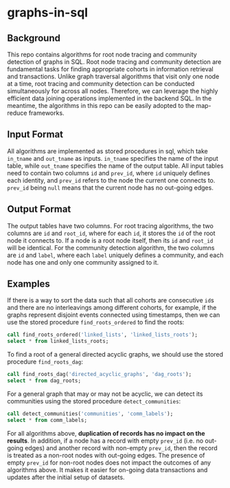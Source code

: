 # graphs-in-sql
## Background
This repo contains algorithms for root node tracing and community detection of graphs in SQL. Root node tracing and community detection are fundamental tasks for finding appropriate cohorts in information retrieval and transactions. Unlike graph traversal algorithms that visit only one node at a time, root tracing and community detection can be conducted simultaneously for across all nodes. Therefore, we can leverage the highly efficient data joining operations implemented in the backend SQL. In the meantime, the algorithms in this repo can be easily adopted to the map-reduce frameworks.

## Input Format
All algorithms are implemented as stored procedures in sql, which take `in_tname` and `out_tname` as inputs. `in_tname` specifies the name of the input table, while `out_tname` specifies the name of the output table. All input tables need to contain two columns `id` and `prev_id`, where `id` uniquely defines each identity, and `prev_id` refers to the node the current one connects to. `prev_id` being `null` means that the current node has no out-going edges.

## Output Format
The output tables have two columns. For root tracing algorithms, the two columns are `id` and `root_id`, where for each `id`, it stores the `id` of the root node it connects to. If a node is a root node itself, then its `id` and `root_id` will be identical. For the community detection algorithm, the two columns are `id` and `label`, where each `label` uniquely defines a community, and each node has one and only one community assigned to it.

## Examples
If there is a way to sort the data such that all cohorts are consecutive `id`s and there are no interleavings among different cohorts, for example, if the graphs represent disjoint events connected using timestamps, then we can use the stored procedure `find_roots_ordered` to find the roots:
```sql
call find_roots_ordered('linked_lists', 'linked_lists_roots');
select * from linked_lists_roots;
```
To find a root of a general directed acyclic graphs, we should use the stored procedure `find_roots_dag`:
```sql
call find_roots_dag('directed_acyclic_graphs', 'dag_roots');
select * from dag_roots;
```
For a general graph that may or may not be acyclic, we can detect its communities using the stored procedure `detect_communities`:
```sql
call detect_communities('communities', 'comm_labels');
select * from comm_labels;
```
For all algorithms above, <strong>duplication of records has no impact on the results</strong>. In addition, if a node has a record with empty `prev_id` (i.e. no out-going edges) and another record with non-empty `prev_id`, then the record is treated as a non-root nodes with out-going edges. The presence of empty `prev_id` for non-root nodes does not impact the outcomes of any algorithms above. It makes it easier for on-going data transactions and updates after the initial setup of datasets.

